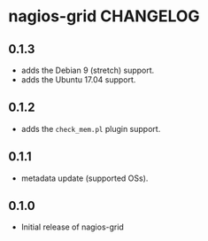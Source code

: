 nagios-grid CHANGELOG
=====================

0.1.3
-----
- adds the Debian 9 (stretch) support.
- adds the Ubuntu 17.04 support.

0.1.2
-----
- adds the `check_mem.pl` plugin support.

0.1.1
-----
- metadata update (supported OSs).

0.1.0
-----
- Initial release of nagios-grid
